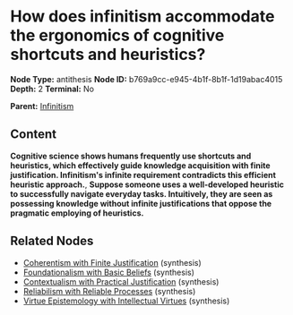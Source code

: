 # How does infinitism accommodate the ergonomics of cognitive shortcuts and heuristics?

**Node Type:** antithesis
**Node ID:** b769a9cc-e945-4b1f-8b1f-1d19abac4015
**Depth:** 2
**Terminal:** No

**Parent:** [Infinitism](infinitism.md)

## Content

**Cognitive science shows humans frequently use shortcuts and heuristics, which effectively guide knowledge acquisition with finite justification. Infinitism's infinite requirement contradicts this efficient heuristic approach.**, **Suppose someone uses a well-developed heuristic to successfully navigate everyday tasks. Intuitively, they are seen as possessing knowledge without infinite justifications that oppose the pragmatic employing of heuristics.**

## Related Nodes

- [Coherentism with Finite Justification](coherentism-with-finite-justification.md) (synthesis)
- [Foundationalism with Basic Beliefs](foundationalism-with-basic-beliefs.md) (synthesis)
- [Contextualism with Practical Justification](contextualism-with-practical-justification.md) (synthesis)
- [Reliabilism with Reliable Processes](reliabilism-with-reliable-processes.md) (synthesis)
- [Virtue Epistemology with Intellectual Virtues](virtue-epistemology-with-intellectual-virtues.md) (synthesis)
